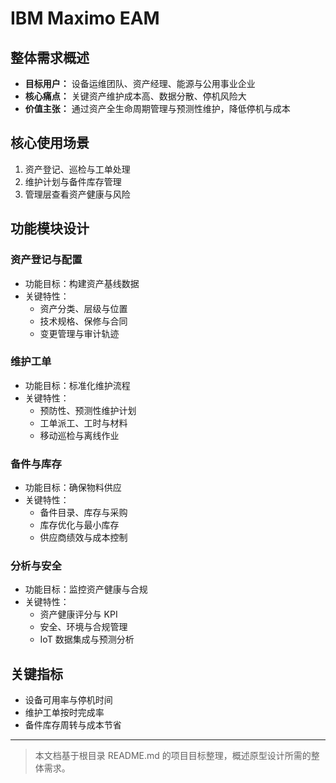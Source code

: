 # IBM Maximo EAM

## 整体需求概述

- **目标用户：** 设备运维团队、资产经理、能源与公用事业企业
- **核心痛点：** 关键资产维护成本高、数据分散、停机风险大
- **价值主张：** 通过资产全生命周期管理与预测性维护，降低停机与成本

## 核心使用场景

1. 资产登记、巡检与工单处理
2. 维护计划与备件库存管理
3. 管理层查看资产健康与风险

## 功能模块设计

### 资产登记与配置

- 功能目标：构建资产基线数据
- 关键特性：
  - 资产分类、层级与位置
  - 技术规格、保修与合同
  - 变更管理与审计轨迹

### 维护工单

- 功能目标：标准化维护流程
- 关键特性：
  - 预防性、预测性维护计划
  - 工单派工、工时与材料
  - 移动巡检与离线作业

### 备件与库存

- 功能目标：确保物料供应
- 关键特性：
  - 备件目录、库存与采购
  - 库存优化与最小库存
  - 供应商绩效与成本控制

### 分析与安全

- 功能目标：监控资产健康与合规
- 关键特性：
  - 资产健康评分与 KPI
  - 安全、环境与合规管理
  - IoT 数据集成与预测分析

## 关键指标

- 设备可用率与停机时间
- 维护工单按时完成率
- 备件库存周转与成本节省

---

> 本文档基于根目录 README.md 的项目目标整理，概述原型设计所需的整体需求。